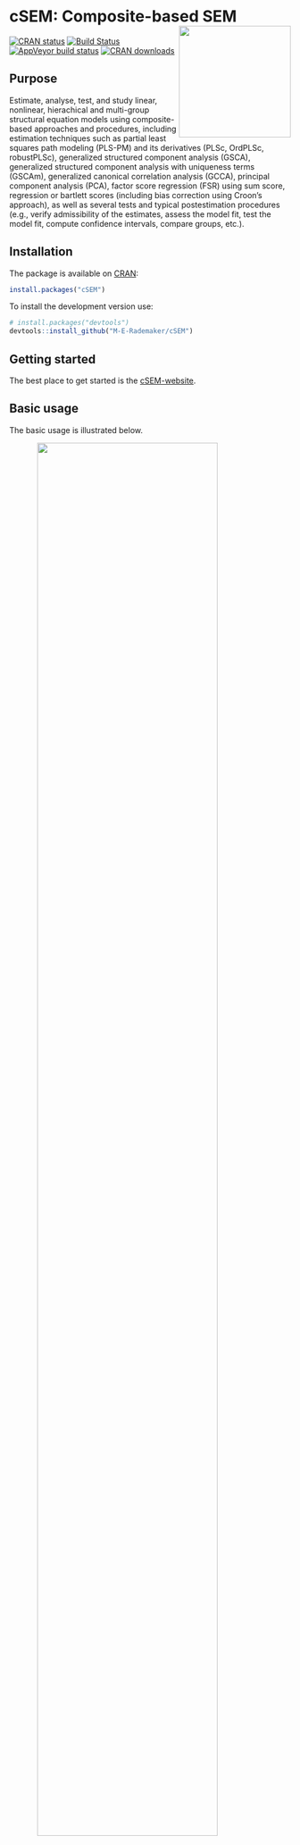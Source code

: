 
<!-- README.md is generated from README.Rmd. Please edit that file -->

# cSEM: Composite-based SEM <img src='man/figures/cSEMsticker.svg' align="right" height="200" /></a>

[![CRAN
status](https://www.r-pkg.org/badges/version/cSEM)](https://cran.r-project.org/package=cSEM)
[![Build
Status](https://travis-ci.com/M-E-Rademaker/cSEM.svg?branch=master)](https://travis-ci.com/M-E-Rademaker/cSEM)
[![AppVeyor build
status](https://ci.appveyor.com/api/projects/status/github/M-E-Rademaker/cSEM?branch=master&svg=true)](https://ci.appveyor.com/project/M-E-Rademaker/csem)
[![CRAN
downloads](https://cranlogs.r-pkg.org/badges/cSEM)](https://cran.r-project.org/package=cSEM)
<!-- WARNING: THIS IS WORK IN PROGRESS. BREAKING CHANGES TO THE API ARE VERY LIKELY.  -->
<!--          Use the package with caution and please report bugs to [the package developers](mailto:manuel.rademaker@uni-wuerzburg.de;f.schuberth@utwente.nl).  -->
<!--          The first stable relase will be version 0.0.1, most likely towards the end -->
<!--          of 2019. -->

## Purpose

Estimate, analyse, test, and study linear, nonlinear, hierachical and
multi-group structural equation models using composite-based approaches
and procedures, including estimation techniques such as partial least
squares path modeling (PLS-PM) and its derivatives (PLSc, OrdPLSc,
robustPLSc), generalized structured component analysis (GSCA),
generalized structured component analysis with uniqueness terms (GSCAm),
generalized canonical correlation analysis (GCCA), principal component
analysis (PCA), factor score regression (FSR) using sum score,
regression or bartlett scores (including bias correction using Croon’s
approach), as well as several tests and typical postestimation
procedures (e.g., verify admissibility of the estimates, assess the
model fit, test the model fit, compute confidence intervals, compare
groups, etc.).

## Installation

The package is available on [CRAN](https://cran.r-project.org/):

``` r
install.packages("cSEM")
```

To install the development version use:

``` r
# install.packages("devtools")
devtools::install_github("M-E-Rademaker/cSEM")
```

## Getting started

The best place to get started is the
[cSEM-website](https://m-e-rademaker.github.io/cSEM/).

<!-- ## Philosophy -->

<!-- - First and foremost: `cSEM` has a user-centered design!. "User-centered" mainly  -->

<!--   boils down to: `cSEM` is easy, i.e. intuitive to use by non-R experts!  -->

<!-- - Modern in a sense that the package integrates modern developments within  -->

<!--   the R community. This mainly includes ideas/recommendations/design choices that -->

<!--   fead into the packages of the [tidyverse](https://github.com/tidyverse/tidyverse). -->

<!-- - State of the art in a sense that we seek to quickly implement recent methodological -->

<!--   developments in composite-based SEM.  -->

## Basic usage

The basic usage is illustrated below.

<img src="man/figures/api.png" width="80%" style="display: block; margin: auto;" />

Usully, using `cSEM` is the same 3 step procedure:

> 1.  Pick a dataset and specify a model using [lavaan
>     syntax](http://lavaan.ugent.be/tutorial/syntax1.html)
> 2.  Use `csem()`
> 3.  Apply one of the postestimation functions listed below on the
>     resulting object.

## Postestimation functions

There are five major postestimation verbs, four test family functions
and four do-family of function:

  - `assess()` : assess the model using common quality criteria
  - `infer()` : calculate common inferencial quantities (e.g., standard
    errors, confidence intervals)
  - `predict()` : predict endogenous indicator values
  - `summarize()` : summarize the results
  - `verify()` : verify admissibility of the estimates

Tests are performed by using the test family of functions. Currently,
the following tests are implemented:

  - `testOMF()` : performs a test for overall model fit
  - `testMICOM()` : performs a test for composite measurement invariance
  - `testMGD()` : performs several tests to assess multi-group
    differences
  - `testHausman()` : performs the regression-based Hausman test to test
    for endogeneity

Other miscellaneous postestimation functions belong do the do-family of
functions. Currently, four do functions are implemented:

  - `doIPMA()`: performs an importance-performance matrix analysis
  - `doNonLinearEffectsnalysis()`: performs a nonlinear effects analysis
    such as floodlight and surface analysis
  - `doRedundancyAnalysis()`: performs a redundancy analysis

All functions require a `cSEMResults` object.

## Example

Models are defined using [lavaan
syntax](http://lavaan.ugent.be/tutorial/syntax1.html) with some slight
modifications (see the [Specifying a
model](https://m-e-rademaker.github.io/cSEM/articles/cSEM.html#using-csem)
section on the [cSEM-website](https://m-e-rademaker.github.io/cSEM/)).
For illustration we use the build-in and well-known `satisfaction`
dataset.

``` r
require(cSEM)
    
## Note: The operator "<~" tells cSEM that the construct to its left is modelled
##       as a composite.
##       The operator "=~" tells cSEM that the construct to its left is modelled
##       as a common factor.
##       The operator "~" tells cSEM which are the dependent (left-hand side) and
##       independent variables (right-hand side).
    
model <- "
# Structural model
EXPE ~ IMAG
QUAL ~ EXPE
VAL  ~ EXPE + QUAL
SAT  ~ IMAG + EXPE + QUAL + VAL 
LOY  ~ IMAG + SAT

# Composite model
IMAG <~ imag1 + imag2 + imag3
EXPE <~ expe1 + expe2 + expe3 
QUAL <~ qual1 + qual2 + qual3 + qual4 + qual5
VAL  <~ val1  + val2  + val3

# Reflective measurement model
SAT  =~ sat1  + sat2  + sat3  + sat4
LOY  =~ loy1  + loy2  + loy3  + loy4
"
```

The estimation is conducted using the `csem()` function.

``` r
# Estimate using defaults
res <- csem(.data = satisfaction, .model = model)
res
```

    ## ________________________________________________________________________________
    ## ----------------------------------- Overview -----------------------------------
    ## 
    ## Estimation was successful.
    ## 
    ## The result is a list of class cSEMResults with list elements:
    ## 
    ##  - Estimates
    ##  - Information
    ## 
    ## To get an overview or help type:
    ## 
    ##  - ?cSEMResults
    ##  - str(<object-name>)
    ##  - listviewer::jsondedit(<object-name>, mode = 'view')
    ## 
    ## If you wish to access the list elements directly type e.g. 
    ## 
    ##  - <object-name>$Estimates
    ## 
    ## Available postestimation commands:
    ## 
    ##  - assess(<object-name>)
    ##  - infer(<object-name)
    ##  - predict(<object-name>)
    ##  - summarize(<object-name>)
    ##  - verify(<object-name>)
    ## ________________________________________________________________________________

This is equal to:

``` r
csem(
   .data                        = satisfaction,
   .model                       = model,
   .approach_cor_robust         = "none",
   .approach_nl                 = "sequential",
   .approach_paths              = "OLS",
   .approach_weights            = "PLS-PM",
   .conv_criterion              = "diff_absolute",
   .disattenuate                = TRUE,
   .dominant_indicators         = NULL,
   .estimate_structural         = TRUE,
   .id                          = NULL,
   .iter_max                    = 100,
   .normality                   = FALSE,
   .PLS_approach_cf             = "dist_squared_euclid",
   .PLS_ignore_structural_model = FALSE,
   .PLS_modes                   = NULL,
   .PLS_weight_scheme_inner     = "path",
   .reliabilities               = NULL,
   .starting_values             = NULL,
   .tolerance                   = 1e-05,
   .resample_method             = "none", 
   .resample_method2            = "none",
   .R                           = 499,
   .R2                          = 199,
   .handle_inadmissibles        = "drop",
   .user_funs                   = NULL,
   .eval_plan                   = "sequential",
   .seed                        = NULL,
   .sign_change_option          = "none"
    )
```

The result is always a named list of class `cSEMResults`.

To access list elements use `$`:

``` r
res$Estimates$Loading_estimates 
res$Information$Model
```

A useful tool to examine a list is the [listviewer
package](https://github.com/timelyportfolio/listviewer). If you are new
to `cSEM` this might be a good way to familiarize yourself with the
structure of a `cSEMResults` object.

``` r
listviewer::jsonedit(res, mode = "view") # requires the listviewer package.
```

Apply postestimation functions:

``` r
## Get a summary
summarize(res) 
```

    ## ________________________________________________________________________________
    ## ----------------------------------- Overview -----------------------------------
    ## 
    ##  General information:
    ##  ------------------------
    ##  Estimation status                = Ok
    ##  Number of observations           = 250
    ##  Weight estimator                 = PLS-PM
    ##  Inner weighting scheme           = "path"
    ##  Type of indicator correlation    = Pearson
    ##  Path model estimator             = OLS
    ##  Second-order approach            = NA
    ##  Type of path model               = Linear
    ##  Disattenuated                    = Yes (PLSc)
    ## 
    ##  Construct details:
    ##  ------------------
    ##  Name  Modeled as     Order         Mode      
    ## 
    ##  IMAG  Composite      First order   "modeB"   
    ##  EXPE  Composite      First order   "modeB"   
    ##  QUAL  Composite      First order   "modeB"   
    ##  VAL   Composite      First order   "modeB"   
    ##  SAT   Common factor  First order   "modeA"   
    ##  LOY   Common factor  First order   "modeA"   
    ## 
    ## ----------------------------------- Estimates ----------------------------------
    ## 
    ## Estimated path coefficients:
    ## ============================
    ##   Path           Estimate  Std. error   t-stat.   p-value
    ##   EXPE ~ IMAG      0.4714          NA        NA        NA
    ##   QUAL ~ EXPE      0.8344          NA        NA        NA
    ##   VAL ~ EXPE       0.0457          NA        NA        NA
    ##   VAL ~ QUAL       0.7013          NA        NA        NA
    ##   SAT ~ IMAG       0.2450          NA        NA        NA
    ##   SAT ~ EXPE      -0.0172          NA        NA        NA
    ##   SAT ~ QUAL       0.2215          NA        NA        NA
    ##   SAT ~ VAL        0.5270          NA        NA        NA
    ##   LOY ~ IMAG       0.1819          NA        NA        NA
    ##   LOY ~ SAT        0.6283          NA        NA        NA
    ## 
    ## Estimated loadings:
    ## ===================
    ##   Loading          Estimate  Std. error   t-stat.   p-value
    ##   IMAG =~ imag1      0.6306          NA        NA        NA
    ##   IMAG =~ imag2      0.9246          NA        NA        NA
    ##   IMAG =~ imag3      0.9577          NA        NA        NA
    ##   EXPE =~ expe1      0.7525          NA        NA        NA
    ##   EXPE =~ expe2      0.9348          NA        NA        NA
    ##   EXPE =~ expe3      0.7295          NA        NA        NA
    ##   QUAL =~ qual1      0.7861          NA        NA        NA
    ##   QUAL =~ qual2      0.9244          NA        NA        NA
    ##   QUAL =~ qual3      0.7560          NA        NA        NA
    ##   QUAL =~ qual4      0.7632          NA        NA        NA
    ##   QUAL =~ qual5      0.7834          NA        NA        NA
    ##   VAL =~ val1        0.9518          NA        NA        NA
    ##   VAL =~ val2        0.8056          NA        NA        NA
    ##   VAL =~ val3        0.6763          NA        NA        NA
    ##   SAT =~ sat1        0.9243          NA        NA        NA
    ##   SAT =~ sat2        0.8813          NA        NA        NA
    ##   SAT =~ sat3        0.7127          NA        NA        NA
    ##   SAT =~ sat4        0.7756          NA        NA        NA
    ##   LOY =~ loy1        0.9097          NA        NA        NA
    ##   LOY =~ loy2        0.5775          NA        NA        NA
    ##   LOY =~ loy3        0.9043          NA        NA        NA
    ##   LOY =~ loy4        0.4917          NA        NA        NA
    ## 
    ## Estimated weights:
    ## ==================
    ##   Weight           Estimate  Std. error   t-stat.   p-value
    ##   IMAG <~ imag1      0.0156          NA        NA        NA
    ##   IMAG <~ imag2      0.4473          NA        NA        NA
    ##   IMAG <~ imag3      0.6020          NA        NA        NA
    ##   EXPE <~ expe1      0.2946          NA        NA        NA
    ##   EXPE <~ expe2      0.6473          NA        NA        NA
    ##   EXPE <~ expe3      0.2374          NA        NA        NA
    ##   QUAL <~ qual1      0.2370          NA        NA        NA
    ##   QUAL <~ qual2      0.4712          NA        NA        NA
    ##   QUAL <~ qual3      0.1831          NA        NA        NA
    ##   QUAL <~ qual4      0.1037          NA        NA        NA
    ##   QUAL <~ qual5      0.2049          NA        NA        NA
    ##   VAL <~ val1        0.7163          NA        NA        NA
    ##   VAL <~ val2        0.2202          NA        NA        NA
    ##   VAL <~ val3        0.2082          NA        NA        NA
    ##   SAT <~ sat1        0.3209          NA        NA        NA
    ##   SAT <~ sat2        0.3059          NA        NA        NA
    ##   SAT <~ sat3        0.2474          NA        NA        NA
    ##   SAT <~ sat4        0.2692          NA        NA        NA
    ##   LOY <~ loy1        0.3834          NA        NA        NA
    ##   LOY <~ loy2        0.2434          NA        NA        NA
    ##   LOY <~ loy3        0.3812          NA        NA        NA
    ##   LOY <~ loy4        0.2073          NA        NA        NA
    ## 
    ## Estimated indicator correlations:
    ## =================================
    ##   Correlation       Estimate  Std. error   t-stat.   p-value
    ##   imag1 ~~ imag2      0.6437          NA        NA        NA
    ##   imag1 ~~ imag3      0.5433          NA        NA        NA
    ##   imag2 ~~ imag3      0.7761          NA        NA        NA
    ##   expe1 ~~ expe2      0.5353          NA        NA        NA
    ##   expe1 ~~ expe3      0.4694          NA        NA        NA
    ##   expe2 ~~ expe3      0.5467          NA        NA        NA
    ##   qual1 ~~ qual2      0.6053          NA        NA        NA
    ##   qual1 ~~ qual3      0.5406          NA        NA        NA
    ##   qual1 ~~ qual4      0.5662          NA        NA        NA
    ##   qual1 ~~ qual5      0.5180          NA        NA        NA
    ##   qual2 ~~ qual3      0.6187          NA        NA        NA
    ##   qual2 ~~ qual4      0.6517          NA        NA        NA
    ##   qual2 ~~ qual5      0.6291          NA        NA        NA
    ##   qual3 ~~ qual4      0.4752          NA        NA        NA
    ##   qual3 ~~ qual5      0.5074          NA        NA        NA
    ##   qual4 ~~ qual5      0.6402          NA        NA        NA
    ##   val1 ~~ val2        0.6344          NA        NA        NA
    ##   val1 ~~ val3        0.4602          NA        NA        NA
    ##   val2 ~~ val3        0.6288          NA        NA        NA
    ## 
    ## ------------------------------------ Effects -----------------------------------
    ## 
    ## Estimated total effects:
    ## ========================
    ##   Total effect    Estimate  Std. error   t-stat.   p-value
    ##   EXPE ~ IMAG       0.4714          NA        NA        NA
    ##   QUAL ~ IMAG       0.3933          NA        NA        NA
    ##   QUAL ~ EXPE       0.8344          NA        NA        NA
    ##   VAL ~ IMAG        0.2974          NA        NA        NA
    ##   VAL ~ EXPE        0.6309          NA        NA        NA
    ##   VAL ~ QUAL        0.7013          NA        NA        NA
    ##   SAT ~ IMAG        0.4807          NA        NA        NA
    ##   SAT ~ EXPE        0.5001          NA        NA        NA
    ##   SAT ~ QUAL        0.5911          NA        NA        NA
    ##   SAT ~ VAL         0.5270          NA        NA        NA
    ##   LOY ~ IMAG        0.4840          NA        NA        NA
    ##   LOY ~ EXPE        0.3142          NA        NA        NA
    ##   LOY ~ QUAL        0.3714          NA        NA        NA
    ##   LOY ~ VAL         0.3311          NA        NA        NA
    ##   LOY ~ SAT         0.6283          NA        NA        NA
    ## 
    ## Estimated indirect effects:
    ## ===========================
    ##   Indirect effect    Estimate  Std. error   t-stat.   p-value
    ##   QUAL ~ IMAG          0.3933          NA        NA        NA
    ##   VAL ~ IMAG           0.2974          NA        NA        NA
    ##   VAL ~ EXPE           0.5852          NA        NA        NA
    ##   SAT ~ IMAG           0.2357          NA        NA        NA
    ##   SAT ~ EXPE           0.5173          NA        NA        NA
    ##   SAT ~ QUAL           0.3696          NA        NA        NA
    ##   LOY ~ IMAG           0.3020          NA        NA        NA
    ##   LOY ~ EXPE           0.3142          NA        NA        NA
    ##   LOY ~ QUAL           0.3714          NA        NA        NA
    ##   LOY ~ VAL            0.3311          NA        NA        NA
    ## ________________________________________________________________________________

``` r
## Verify admissibility of the results
verify(res) 
```

    ## ________________________________________________________________________________
    ## 
    ## Verify admissibility:
    ## 
    ##   admissible
    ## 
    ## Details:
    ## 
    ##   Code   Status    Description
    ##   1      ok        Convergence achieved                                   
    ##   2      ok        All absolute standardized loading estimates <= 1       
    ##   3      ok        Construct VCV is positive semi-definite                
    ##   4      ok        All reliability estimates <= 1                         
    ##   5      ok        Model-implied indicator VCV is positive semi-definite  
    ## ________________________________________________________________________________

``` r
## Test overall model fit
testOMF(res)
```

    ## ________________________________________________________________________________
    ## --------- Test for overall model fit based on Beran & Srivastava (1985) --------
    ## 
    ## Null hypothesis:
    ## 
    ##              +------------------------------------------------------------------+
    ##              |                                                                  |
    ##              |   H0: The model-implied indicator covariance matrix equals the   |
    ##              |   population indicator covariance matrix.                        |
    ##              |                                                                  |
    ##              +------------------------------------------------------------------+
    ## 
    ## Test statistic and critical value: 
    ## 
    ##                                      Critical value
    ##  Distance measure    Test statistic    95%   
    ##  dG                      0.6493      0.3165  
    ##  SRMR                    0.0940      0.0525  
    ##  dL                      2.2340      0.6964  
    ##  dML                     2.9219      1.6237  
    ##  
    ## 
    ## Decision: 
    ## 
    ##                          Significance level
    ##  Distance measure          95%   
    ##  dG                      reject  
    ##  SRMR                    reject  
    ##  dL                      reject  
    ##  dML                     reject  
    ##  
    ## Additonal information:
    ## 
    ##  Out of 499 bootstrap replications 482 are admissible.
    ##  See ?verify() for what constitutes an inadmissible result.
    ## 
    ##  The seed used was: 118873338
    ## ________________________________________________________________________________

``` r
## Assess the model
assess(res)
```

    ## ________________________________________________________________________________
    ## 
    ##  Construct        AVE           R2          R2_adj    
    ##  SAT            0.6851        0.7624        0.7585    
    ##  LOY            0.5552        0.5868        0.5834    
    ##  EXPE             NA          0.2222        0.2190    
    ##  QUAL             NA          0.6963        0.6951    
    ##  VAL              NA          0.5474        0.5438    
    ## 
    ## -------------- Common (internal consistency) reliability estimates -------------
    ## 
    ##  Construct Cronbachs_alpha   Joereskogs_rho   Dijkstra-Henselers_rho_A 
    ##  SAT        0.8940           0.8960                0.9051          
    ##  LOY        0.8194           0.8237                0.8761          
    ## 
    ## ----------- Alternative (internal consistency) reliability estimates -----------
    ## 
    ##  Construct       RhoC         RhoC_mm    RhoC_weighted
    ##  SAT            0.8960        0.8938        0.9051    
    ##  LOY            0.8237        0.8011        0.8761    
    ## 
    ##  Construct  RhoC_weighted_mm     RhoT      RhoT_weighted
    ##  SAT            0.9051        0.8940        0.8869    
    ##  LOY            0.8761        0.8194        0.7850    
    ## 
    ## --------------------------- Distance and fit measures --------------------------
    ## 
    ##  Geodesic distance           = 0.6493432
    ##  Squared Euclidian distance  = 2.23402
    ##  ML distance                 = 2.921932
    ## 
    ##  Chi_square     = 727.5611
    ##  Chi_square_df  = 3.954137
    ##  CFI            = 0.8598825
    ##  GFI            = 0.7280612
    ##  IFI            = 0.8615598
    ##  NFI            = 0.8229918
    ##  NNFI           = 0.8240917
    ##  RMSEA          = 0.108922
    ##  RMS_theta      = 0.05069299
    ##  SRMR           = 0.09396871
    ## 
    ##  Degrees of freedom    = 184
    ## 
    ## ----------------------- Variance inflation factors (VIFs) ----------------------
    ## 
    ##   Dependent construct: 'VAL'
    ## 
    ##  Independent construct    VIF value 
    ##  EXPE                      3.2928   
    ##  QUAL                      3.2928   
    ##  IMAG                      0.0000   
    ##  VAL                       0.0000   
    ##  SAT                       0.0000   
    ## 
    ##   Dependent construct: 'SAT'
    ## 
    ##  Independent construct    VIF value 
    ##  EXPE                      3.2985   
    ##  QUAL                      4.4151   
    ##  IMAG                      1.7280   
    ##  VAL                       2.6726   
    ##  SAT                       0.0000   
    ## 
    ##   Dependent construct: 'LOY'
    ## 
    ##  Independent construct    VIF value 
    ##  EXPE                      0.0000   
    ##  QUAL                      0.0000   
    ##  IMAG                      1.9345   
    ##  VAL                       0.0000   
    ##  SAT                       1.9345   
    ## 
    ## -------------------------- Effect sizes (Cohen's f^2) --------------------------
    ## 
    ##   Dependent construct: 'EXPE'
    ## 
    ##  Independent construct       f^2    
    ##  IMAG                      0.2856   
    ## 
    ##   Dependent construct: 'QUAL'
    ## 
    ##  Independent construct       f^2    
    ##  EXPE                      2.2928   
    ## 
    ##   Dependent construct: 'VAL'
    ## 
    ##  Independent construct       f^2    
    ##  EXPE                      0.0014   
    ##  QUAL                      0.3301   
    ## 
    ##   Dependent construct: 'SAT'
    ## 
    ##  Independent construct       f^2    
    ##  IMAG                      0.1462   
    ##  EXPE                      0.0004   
    ##  QUAL                      0.0468   
    ##  VAL                       0.4373   
    ## 
    ##   Dependent construct: 'LOY'
    ## 
    ##  Independent construct       f^2    
    ##  IMAG                      0.0414   
    ##  SAT                       0.4938   
    ## 
    ## ------------------------------ Validity assessment -----------------------------
    ## 
    ##  Heterotrait-monotrait ratio of correlations matrix (HTMT matrix)
    ## 
    ##           SAT LOY
    ## SAT 1.0000000   0
    ## LOY 0.7432489   1
    ## 
    ## 
    ##  Fornell-Larcker matrix
    ## 
    ##           SAT       LOY
    ## SAT 0.6851491 0.5696460
    ## LOY 0.5696460 0.5551718
    ## 
    ## 
    ## ------------------------------------ Effects -----------------------------------
    ## 
    ## Estimated total effects:
    ## ========================
    ##   Total effect    Estimate  Std. error   t-stat.   p-value
    ##   EXPE ~ IMAG       0.4714          NA        NA        NA
    ##   QUAL ~ IMAG       0.3933          NA        NA        NA
    ##   QUAL ~ EXPE       0.8344          NA        NA        NA
    ##   VAL ~ IMAG        0.2974          NA        NA        NA
    ##   VAL ~ EXPE        0.6309          NA        NA        NA
    ##   VAL ~ QUAL        0.7013          NA        NA        NA
    ##   SAT ~ IMAG        0.4807          NA        NA        NA
    ##   SAT ~ EXPE        0.5001          NA        NA        NA
    ##   SAT ~ QUAL        0.5911          NA        NA        NA
    ##   SAT ~ VAL         0.5270          NA        NA        NA
    ##   LOY ~ IMAG        0.4840          NA        NA        NA
    ##   LOY ~ EXPE        0.3142          NA        NA        NA
    ##   LOY ~ QUAL        0.3714          NA        NA        NA
    ##   LOY ~ VAL         0.3311          NA        NA        NA
    ##   LOY ~ SAT         0.6283          NA        NA        NA
    ## 
    ## Estimated indirect effects:
    ## ===========================
    ##   Indirect effect    Estimate  Std. error   t-stat.   p-value
    ##   QUAL ~ IMAG          0.3933          NA        NA        NA
    ##   VAL ~ IMAG           0.2974          NA        NA        NA
    ##   VAL ~ EXPE           0.5852          NA        NA        NA
    ##   SAT ~ IMAG           0.2357          NA        NA        NA
    ##   SAT ~ EXPE           0.5173          NA        NA        NA
    ##   SAT ~ QUAL           0.3696          NA        NA        NA
    ##   LOY ~ IMAG           0.3020          NA        NA        NA
    ##   LOY ~ EXPE           0.3142          NA        NA        NA
    ##   LOY ~ QUAL           0.3714          NA        NA        NA
    ##   LOY ~ VAL            0.3311          NA        NA        NA
    ## ________________________________________________________________________________

``` r
## Predict indicator scores of endogenous constructs
predict(res)
```

    ## ________________________________________________________________________________
    ## ----------------------------------- Overview -----------------------------------
    ## 
    ##  Number of obs. training          = 225
    ##  Number of obs. test              = 25
    ##  Number of cv folds               = 10
    ##  Number of repetitions            = 10
    ##  Handle inadmissibles             = stop
    ##  Target                           = 'PLS-PM'
    ##  Benchmark                        = 'lm'
    ## 
    ## ------------------------------ Prediction metrics ------------------------------
    ## 
    ## 
    ##   Name      MAE target  MAE benchmark  RMSE target RMSE benchmark   Q2_predict
    ##   expe1         1.4550         1.5652       1.9075         2.0931       0.0530
    ##   expe2         1.4106         1.4806       1.9323         2.0294       0.2006
    ##   expe3         1.6285         1.7236       2.1248         2.2203       0.1241
    ##   qual1         1.4746         1.5452       1.9280         2.0615       0.1149
    ##   qual2         1.5761         1.5350       2.0363         2.0552       0.2196
    ##   qual3         1.7305         1.7284       2.2220         2.2838       0.1187
    ##   qual4         1.2318         1.1973       1.5923         1.6257       0.2370
    ##   qual5         1.5029         1.4968       1.9307         1.9481       0.1991
    ##   val1          1.4445         1.3616       1.8686         1.7621       0.2515
    ##   val2          1.2273         1.2035       1.6479         1.7085       0.1736
    ##   val3          1.4795         1.3806       1.9673         1.9353       0.1494
    ##   sat1          1.2454         1.2315       1.6431         1.6167       0.3422
    ##   sat2          1.2301         1.1943       1.6381         1.6234       0.3115
    ##   sat3          1.3425         1.2730       1.6733         1.7159       0.2104
    ##   sat4          1.3211         1.2619       1.6711         1.6332       0.2759
    ##   loy1          1.6912         1.6588       2.2311         2.2252       0.2701
    ##   loy2          1.4865         1.4746       1.9146         1.9838       0.1310
    ##   loy3          1.7020         1.6667       2.2795         2.2671       0.2717
    ##   loy4          1.6901         1.6738       2.1808         2.3070       0.0853
    ## ________________________________________________________________________________

#### Resampling and Inference

By default no inferential quantities are calculated since most
composite-based estimators have no closed-form expressions for standard
errors. Resampling is used instead. `cSEM` mostly relies on the
`bootstrap` procedure (although `jackknife` is implemented as well) to
estimate standard errors, test statistics, and critical quantiles.

`cSEM` offers two ways to compute resamples:

1.  Setting `.resample_method` in `csem()` to `"jackkinfe"` or
    `"bootstrap"` and subsequently using postestimation functions
    `summarize()` or `infer()`.
2.  The same result is achieved by passing a `cSEMResults` object to
    `resamplecSEMResults()` and subsequently using postestimation
    functions `summarize()` or `infer()`.

<!-- end list -->

``` r
# Setting `.resample_method`
b1 <- csem(.data = satisfaction, .model = model, .resample_method = "bootstrap")
# Using resamplecSEMResults()
b2 <- resamplecSEMResults(res)
```

Now `summarize()` shows inferencial quantities as well:

``` r
summarize(b1)
```

    ## ________________________________________________________________________________
    ## ----------------------------------- Overview -----------------------------------
    ## 
    ##  General information:
    ##  ------------------------
    ##  Estimation status                = Ok
    ##  Number of observations           = 250
    ##  Weight estimator                 = PLS-PM
    ##  Inner weighting scheme           = "path"
    ##  Type of indicator correlation    = Pearson
    ##  Path model estimator             = OLS
    ##  Second-order approach            = NA
    ##  Type of path model               = Linear
    ##  Disattenuated                    = Yes (PLSc)
    ## 
    ##  Resample information:
    ##  ---------------------
    ##  Resample method                  = "bootstrap"
    ##  Number of resamples              = 499
    ##  Number of admissible results     = 481
    ##  Approach to handle inadmissibles = "drop"
    ##  Sign change option               = "none"
    ##  Random seed                      = -1541810141
    ## 
    ##  Construct details:
    ##  ------------------
    ##  Name  Modeled as     Order         Mode      
    ## 
    ##  IMAG  Composite      First order   "modeB"   
    ##  EXPE  Composite      First order   "modeB"   
    ##  QUAL  Composite      First order   "modeB"   
    ##  VAL   Composite      First order   "modeB"   
    ##  SAT   Common factor  First order   "modeA"   
    ##  LOY   Common factor  First order   "modeA"   
    ## 
    ## ----------------------------------- Estimates ----------------------------------
    ## 
    ## Estimated path coefficients:
    ## ============================
    ##                                                              CI_percentile   
    ##   Path           Estimate  Std. error   t-stat.   p-value         95%        
    ##   EXPE ~ IMAG      0.4714      0.0689    6.8443    0.0000 [ 0.3449; 0.6041 ] 
    ##   QUAL ~ EXPE      0.8344      0.0227   36.7309    0.0000 [ 0.7885; 0.8769 ] 
    ##   VAL ~ EXPE       0.0457      0.0848    0.5388    0.5900 [-0.1094; 0.2404 ] 
    ##   VAL ~ QUAL       0.7013      0.0831    8.4368    0.0000 [ 0.5279; 0.8484 ] 
    ##   SAT ~ IMAG       0.2450      0.0556    4.4072    0.0000 [ 0.1320; 0.3538 ] 
    ##   SAT ~ EXPE      -0.0172      0.0708   -0.2434    0.8077 [-0.1526; 0.1222 ] 
    ##   SAT ~ QUAL       0.2215      0.1043    2.1239    0.0337 [ 0.0403; 0.4445 ] 
    ##   SAT ~ VAL        0.5270      0.0925    5.6984    0.0000 [ 0.3447; 0.6968 ] 
    ##   LOY ~ IMAG       0.1819      0.0789    2.3069    0.0211 [ 0.0382; 0.3471 ] 
    ##   LOY ~ SAT        0.6283      0.0847    7.4168    0.0000 [ 0.4692; 0.7805 ] 
    ## 
    ## Estimated loadings:
    ## ===================
    ##                                                                CI_percentile   
    ##   Loading          Estimate  Std. error   t-stat.   p-value         95%        
    ##   IMAG =~ imag1      0.6306      0.0986    6.3965    0.0000 [ 0.3983; 0.7893 ] 
    ##   IMAG =~ imag2      0.9246      0.0377   24.4994    0.0000 [ 0.8357; 0.9737 ] 
    ##   IMAG =~ imag3      0.9577      0.0279   34.2897    0.0000 [ 0.8794; 0.9918 ] 
    ##   EXPE =~ expe1      0.7525      0.0773    9.7320    0.0000 [ 0.5855; 0.8766 ] 
    ##   EXPE =~ expe2      0.9348      0.0303   30.8987    0.0000 [ 0.8585; 0.9742 ] 
    ##   EXPE =~ expe3      0.7295      0.0729   10.0038    0.0000 [ 0.5421; 0.8440 ] 
    ##   QUAL =~ qual1      0.7861      0.0671   11.7232    0.0000 [ 0.6312; 0.8979 ] 
    ##   QUAL =~ qual2      0.9244      0.0241   38.3748    0.0000 [ 0.8700; 0.9621 ] 
    ##   QUAL =~ qual3      0.7560      0.0621   12.1779    0.0000 [ 0.6125; 0.8482 ] 
    ##   QUAL =~ qual4      0.7632      0.0518   14.7413    0.0000 [ 0.6519; 0.8577 ] 
    ##   QUAL =~ qual5      0.7834      0.0466   16.8158    0.0000 [ 0.6950; 0.8611 ] 
    ##   VAL =~ val1        0.9518      0.0236   40.3836    0.0000 [ 0.8946; 0.9847 ] 
    ##   VAL =~ val2        0.8056      0.0653   12.3454    0.0000 [ 0.6545; 0.9059 ] 
    ##   VAL =~ val3        0.6763      0.0740    9.1435    0.0000 [ 0.5128; 0.7977 ] 
    ##   SAT =~ sat1        0.9243      0.0222   41.5426    0.0000 [ 0.8733; 0.9608 ] 
    ##   SAT =~ sat2        0.8813      0.0292   30.2078    0.0000 [ 0.8206; 0.9284 ] 
    ##   SAT =~ sat3        0.7127      0.0526   13.5483    0.0000 [ 0.6072; 0.8060 ] 
    ##   SAT =~ sat4        0.7756      0.0514   15.0898    0.0000 [ 0.6510; 0.8641 ] 
    ##   LOY =~ loy1        0.9097      0.0485   18.7619    0.0000 [ 0.8003; 0.9870 ] 
    ##   LOY =~ loy2        0.5775      0.0829    6.9708    0.0000 [ 0.4036; 0.7361 ] 
    ##   LOY =~ loy3        0.9043      0.0438   20.6387    0.0000 [ 0.8101; 0.9750 ] 
    ##   LOY =~ loy4        0.4917      0.0978    5.0297    0.0000 [ 0.3077; 0.6791 ] 
    ## 
    ## Estimated weights:
    ## ==================
    ##                                                                CI_percentile   
    ##   Weight           Estimate  Std. error   t-stat.   p-value         95%        
    ##   IMAG <~ imag1      0.0156      0.1210    0.1293    0.8971 [-0.2241; 0.2666 ] 
    ##   IMAG <~ imag2      0.4473      0.1442    3.1011    0.0019 [ 0.1521; 0.7165 ] 
    ##   IMAG <~ imag3      0.6020      0.1318    4.5695    0.0000 [ 0.3288; 0.8443 ] 
    ##   EXPE <~ expe1      0.2946      0.1200    2.4550    0.0141 [ 0.0660; 0.5372 ] 
    ##   EXPE <~ expe2      0.6473      0.0875    7.3979    0.0000 [ 0.4597; 0.7997 ] 
    ##   EXPE <~ expe3      0.2374      0.0910    2.6087    0.0091 [ 0.0453; 0.4088 ] 
    ##   QUAL <~ qual1      0.2370      0.0901    2.6312    0.0085 [ 0.0759; 0.4446 ] 
    ##   QUAL <~ qual2      0.4712      0.0817    5.7645    0.0000 [ 0.3028; 0.6208 ] 
    ##   QUAL <~ qual3      0.1831      0.0797    2.2969    0.0216 [ 0.0093; 0.3192 ] 
    ##   QUAL <~ qual4      0.1037      0.0553    1.8747    0.0608 [ 0.0046; 0.2184 ] 
    ##   QUAL <~ qual5      0.2049      0.0634    3.2300    0.0012 [ 0.0855; 0.3188 ] 
    ##   VAL <~ val1        0.7163      0.0964    7.4306    0.0000 [ 0.5140; 0.8833 ] 
    ##   VAL <~ val2        0.2202      0.0904    2.4351    0.0149 [ 0.0645; 0.3926 ] 
    ##   VAL <~ val3        0.2082      0.0578    3.5997    0.0003 [ 0.0921; 0.3172 ] 
    ##   SAT <~ sat1        0.3209      0.0156   20.6254    0.0000 [ 0.2941; 0.3556 ] 
    ##   SAT <~ sat2        0.3059      0.0139   22.0213    0.0000 [ 0.2829; 0.3359 ] 
    ##   SAT <~ sat3        0.2474      0.0112   22.1548    0.0000 [ 0.2246; 0.2677 ] 
    ##   SAT <~ sat4        0.2692      0.0120   22.3454    0.0000 [ 0.2458; 0.2907 ] 
    ##   LOY <~ loy1        0.3834      0.0257   14.9266    0.0000 [ 0.3329; 0.4331 ] 
    ##   LOY <~ loy2        0.2434      0.0284    8.5766    0.0000 [ 0.1835; 0.2932 ] 
    ##   LOY <~ loy3        0.3812      0.0275   13.8622    0.0000 [ 0.3314; 0.4356 ] 
    ##   LOY <~ loy4        0.2073      0.0362    5.7235    0.0000 [ 0.1380; 0.2747 ] 
    ## 
    ## Estimated indicator correlations:
    ## =================================
    ##                                                                 CI_percentile   
    ##   Correlation       Estimate  Std. error   t-stat.   p-value         95%        
    ##   imag1 ~~ imag2      0.6437      0.0652    9.8792    0.0000 [ 0.5086; 0.7492 ] 
    ##   imag1 ~~ imag3      0.5433      0.0709    7.6643    0.0000 [ 0.3999; 0.6694 ] 
    ##   imag2 ~~ imag3      0.7761      0.0393   19.7647    0.0000 [ 0.6944; 0.8477 ] 
    ##   expe1 ~~ expe2      0.5353      0.0610    8.7698    0.0000 [ 0.4183; 0.6445 ] 
    ##   expe1 ~~ expe3      0.4694      0.0621    7.5580    0.0000 [ 0.3483; 0.5890 ] 
    ##   expe2 ~~ expe3      0.5467      0.0630    8.6791    0.0000 [ 0.4106; 0.6579 ] 
    ##   qual1 ~~ qual2      0.6053      0.0566   10.6981    0.0000 [ 0.4935; 0.7081 ] 
    ##   qual1 ~~ qual3      0.5406      0.0611    8.8494    0.0000 [ 0.4160; 0.6527 ] 
    ##   qual1 ~~ qual4      0.5662      0.0676    8.3744    0.0000 [ 0.4304; 0.6927 ] 
    ##   qual1 ~~ qual5      0.5180      0.0685    7.5633    0.0000 [ 0.3868; 0.6567 ] 
    ##   qual2 ~~ qual3      0.6187      0.0567   10.9153    0.0000 [ 0.4950; 0.7125 ] 
    ##   qual2 ~~ qual4      0.6517      0.0638   10.2161    0.0000 [ 0.5145; 0.7646 ] 
    ##   qual2 ~~ qual5      0.6291      0.0577   10.8932    0.0000 [ 0.5066; 0.7336 ] 
    ##   qual3 ~~ qual4      0.4752      0.0637    7.4605    0.0000 [ 0.3387; 0.5945 ] 
    ##   qual3 ~~ qual5      0.5074      0.0606    8.3745    0.0000 [ 0.3809; 0.6163 ] 
    ##   qual4 ~~ qual5      0.6402      0.0599   10.6798    0.0000 [ 0.5061; 0.7407 ] 
    ##   val1 ~~ val2        0.6344      0.0543   11.6767    0.0000 [ 0.5179; 0.7265 ] 
    ##   val1 ~~ val3        0.4602      0.0700    6.5777    0.0000 [ 0.3173; 0.5976 ] 
    ##   val2 ~~ val3        0.6288      0.0624   10.0741    0.0000 [ 0.5027; 0.7493 ] 
    ## 
    ## ------------------------------------ Effects -----------------------------------
    ## 
    ## Estimated total effects:
    ## ========================
    ##                                                               CI_percentile   
    ##   Total effect    Estimate  Std. error   t-stat.   p-value         95%        
    ##   EXPE ~ IMAG       0.4714      0.0689    6.8443    0.0000 [ 0.3449; 0.6041 ] 
    ##   QUAL ~ IMAG       0.3933      0.0637    6.1775    0.0000 [ 0.2759; 0.5178 ] 
    ##   QUAL ~ EXPE       0.8344      0.0227   36.7309    0.0000 [ 0.7885; 0.8769 ] 
    ##   VAL ~ IMAG        0.2974      0.0632    4.7082    0.0000 [ 0.1929; 0.4290 ] 
    ##   VAL ~ EXPE        0.6309      0.0513   12.2969    0.0000 [ 0.5336; 0.7286 ] 
    ##   VAL ~ QUAL        0.7013      0.0831    8.4368    0.0000 [ 0.5279; 0.8484 ] 
    ##   SAT ~ IMAG        0.4807      0.0699    6.8741    0.0000 [ 0.3353; 0.6077 ] 
    ##   SAT ~ EXPE        0.5001      0.0584    8.5648    0.0000 [ 0.3827; 0.6192 ] 
    ##   SAT ~ QUAL        0.5911      0.0930    6.3550    0.0000 [ 0.4125; 0.7734 ] 
    ##   SAT ~ VAL         0.5270      0.0925    5.6984    0.0000 [ 0.3447; 0.6968 ] 
    ##   LOY ~ IMAG        0.4840      0.0649    7.4532    0.0000 [ 0.3597; 0.6269 ] 
    ##   LOY ~ EXPE        0.3142      0.0577    5.4423    0.0000 [ 0.2053; 0.4326 ] 
    ##   LOY ~ QUAL        0.3714      0.0828    4.4854    0.0000 [ 0.2265; 0.5414 ] 
    ##   LOY ~ VAL         0.3311      0.0786    4.2121    0.0000 [ 0.1942; 0.5002 ] 
    ##   LOY ~ SAT         0.6283      0.0847    7.4168    0.0000 [ 0.4692; 0.7805 ] 
    ## 
    ## Estimated indirect effects:
    ## ===========================
    ##                                                                  CI_percentile   
    ##   Indirect effect    Estimate  Std. error   t-stat.   p-value         95%        
    ##   QUAL ~ IMAG          0.3933      0.0637    6.1775    0.0000 [ 0.2759; 0.5178 ] 
    ##   VAL ~ IMAG           0.2974      0.0632    4.7082    0.0000 [ 0.1929; 0.4290 ] 
    ##   VAL ~ EXPE           0.5852      0.0719    8.1338    0.0000 [ 0.4449; 0.7136 ] 
    ##   SAT ~ IMAG           0.2357      0.0497    4.7400    0.0000 [ 0.1489; 0.3488 ] 
    ##   SAT ~ EXPE           0.5173      0.0664    7.7877    0.0000 [ 0.3891; 0.6535 ] 
    ##   SAT ~ QUAL           0.3696      0.0661    5.5912    0.0000 [ 0.2472; 0.4909 ] 
    ##   LOY ~ IMAG           0.3020      0.0594    5.0860    0.0000 [ 0.1962; 0.4243 ] 
    ##   LOY ~ EXPE           0.3142      0.0577    5.4423    0.0000 [ 0.2053; 0.4326 ] 
    ##   LOY ~ QUAL           0.3714      0.0828    4.4854    0.0000 [ 0.2265; 0.5414 ] 
    ##   LOY ~ VAL            0.3311      0.0786    4.2121    0.0000 [ 0.1942; 0.5002 ] 
    ## ________________________________________________________________________________

Several resample-based confidence intervals are implemented, see
`?infer()`:

``` r
infer(b1, .quantity = c("CI_standard_z", "CI_percentile")) # no print method yet
```

Both bootstrap and jackknife resampling support platform-independent
multiprocessing as well as setting random seeds via the [future
framework](https://github.com/HenrikBengtsson/future). For
multiprocessing simply set `.eval_plan = "multiprocess"` in which case
the maximum number of available cores is used if not on Windows. On
Windows as many separate R instances are opened in the backround as
there are cores available instead. Note that this naturally has some
overhead so for a small number of resamples multiprocessing will not
always be faster compared to sequential (single core) processing (the
default). Seeds are set via the `.seed` argument.

``` r
b <- csem(
  .data            = satisfaction,
  .model           = model, 
  .resample_method = "bootstrap",
  .R               = 999,
  .seed            = 98234,
  .eval_plan       = "multiprocess")
```
